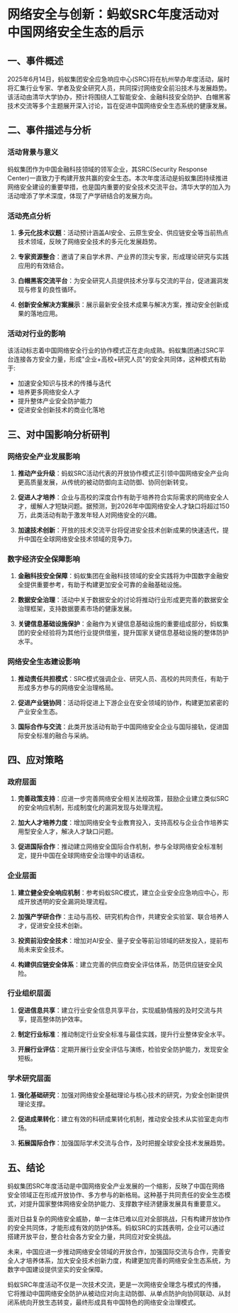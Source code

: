  # 网络安全与创新：蚂蚁SRC年度活动对中国网络安全生态的启示

## 一、事件概述

2025年6月14日，蚂蚁集团安全应急响应中心(SRC)将在杭州举办年度活动，届时将汇集行业专家、学者及安全研究人员，共同探讨网络安全前沿技术与发展趋势。该活动由清华大学协办，预计将围绕人工智能安全、金融科技安全防护、白帽黑客技术交流等多个主题展开深入讨论，旨在促进中国网络安全生态系统的健康发展。

## 二、事件描述与分析

### 活动背景与意义

蚂蚁集团作为中国金融科技领域的领军企业，其SRC(Security Response Center)一直致力于构建开放共赢的安全生态。本次年度活动是蚂蚁集团持续推进网络安全建设的重要举措，也是国内重要的安全技术交流平台。清华大学的加入为活动增添了学术深度，体现了产学研结合的发展方向。

### 活动亮点分析

1. **多元化技术议题**：活动预计涵盖AI安全、云原生安全、供应链安全等当前热点技术领域，反映了网络安全技术的多元化发展趋势。

2. **专家资源整合**：邀请了来自学术界、产业界的顶尖专家，形成理论研究与实践应用的有效结合。

3. **白帽黑客交流平台**：为安全研究人员提供技术分享与交流的平台，促进漏洞发现与修复的良性循环。

4. **创新安全解决方案展示**：展示最新安全技术成果与解决方案，推动安全创新成果的落地应用。

### 活动对行业的影响

该活动标志着中国网络安全行业的协作模式正在走向成熟。蚂蚁集团通过SRC平台连接各方安全力量，形成"企业+高校+研究人员"的安全共同体，这种模式有助于:

- 加速安全知识与技术的传播与迭代
- 培养更多网络安全人才
- 提升整体产业安全防护能力
- 促进安全创新技术的商业化落地

## 三、对中国影响分析研判

### 网络安全产业发展影响

1. **推动产业升级**：蚂蚁SRC活动代表的开放协作模式正引领中国网络安全产业向更高质量发展，从传统的被动防御向主动防御、协同创新转变。

2. **促进人才培养**：企业与高校的深度合作有助于培养符合实际需求的网络安全人才，缓解人才短缺问题。据预测，到2026年中国网络安全人才缺口将超过150万，此类活动有助于激发年轻人对网络安全的兴趣。

3. **加速技术创新**：开放的技术交流平台将促进安全技术创新成果的快速迭代，提升中国在全球网络安全技术领域的竞争力。

### 数字经济安全保障影响

1. **金融科技安全保障**：蚂蚁集团在金融科技领域的安全实践将为中国数字金融安全提供重要参考，有助于构建更加安全可靠的金融基础设施。

2. **数据安全治理**：活动中关于数据安全的讨论将推动行业形成更完善的数据安全治理框架，支持数据要素市场的健康发展。

3. **关键信息基础设施保护**：金融作为关键信息基础设施的重要组成部分，蚂蚁集团的安全经验将为其他行业提供借鉴，提升国家关键信息基础设施的整体防护水平。

### 网络安全生态建设影响

1. **推动责任共担模式**：SRC模式强调企业、研究人员、高校的共同责任，有助于形成多方参与的网络安全治理格局。

2. **促进产业链协同**：活动将促进上下游企业在安全领域的协作，构建更加紧密的产业安全生态。

3. **国际合作与交流**：此类开放活动有助于中国网络安全企业与国际接轨，促进国际安全标准的融合与采纳。

## 四、应对策略

### 政府层面

1. **完善政策支持**：应进一步完善网络安全相关法规政策，鼓励企业建立类似SRC的安全响应机制，形成制度化的漏洞发现与处理流程。

2. **加大人才培养力度**：增加网络安全专业教育投入，支持高校与企业合作培养实用型安全人才，解决人才缺口问题。

3. **促进国际合作**：推动建立网络安全国际合作机制，参与全球网络安全标准制定，提升中国在全球网络安全治理中的话语权。

### 企业层面

1. **建立健全安全响应机制**：参考蚂蚁SRC模式，建立企业安全应急响应中心，形成开放透明的安全漏洞处理流程。

2. **加强产学研合作**：主动与高校、研究机构合作，共建安全实验室、联合培养人才，促进安全技术创新。

3. **投资前沿安全技术**：增加对AI安全、量子安全等前沿领域的研发投入，提前布局未来安全技术。

4. **构建供应链安全体系**：建立完善的供应商安全评估体系，防范供应链安全风险。

### 行业组织层面

1. **促进信息共享**：建立行业安全信息共享平台，实现威胁情报的及时交流与共享，提高整体防护效率。

2. **制定行业标准**：推动制定行业安全标准与最佳实践，提升行业整体安全水平。

3. **开展行业评估**：定期开展行业安全评估与演练，检验安全防护能力，发现安全短板。

### 学术研究层面

1. **强化基础研究**：加强对网络安全基础理论与核心技术的研究，为安全创新提供理论支撑。

2. **促进成果转化**：建立有效的科研成果转化机制，推动安全技术从实验室走向市场。

3. **拓展国际合作**：加强国际学术交流与合作，及时把握全球安全技术发展趋势。

## 五、结论

蚂蚁集团SRC年度活动是中国网络安全产业发展的一个缩影，反映了中国在网络安全领域正在形成开放协作、多方参与的新格局。这种基于共同责任的安全生态模式，对提升国家整体网络安全防护能力、支撑数字经济健康发展具有重要意义。

面对日益复杂的网络安全威胁，单一主体已难以应对全部挑战，只有构建开放协作的安全共同体，才能形成有效的防护体系。蚂蚁SRC的实践表明，企业可以通过搭建开放平台，整合社会各方安全力量，共同应对安全挑战。

未来，中国应进一步推动网络安全领域的开放合作，加强国际交流与合作，完善安全人才培养体系，加大安全技术创新力度，构建更加完善的网络安全生态系统，为数字中国建设提供坚实的安全保障。

蚂蚁SRC年度活动不仅是一次技术交流，更是一次网络安全理念与模式的传播，它将推动中国网络安全防护从被动应对向主动防御、从单点防护向协同联动、从封闭系统向开放生态转变，最终形成具有中国特色的网络安全治理模式。